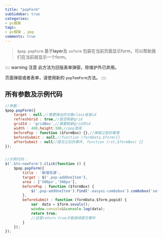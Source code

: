 ```yaml
---
title: "popForm"
subSidebar: true
categories:
- pc框架
tags:
- pc框架 , pop
comments: true
---
```

> `$pop.popForm` 基于**layer**及 `soform` 包装在当前页面显示form，可以帮助我们在当前层显示一个form。

:::: warning 注意
此方法为旧版表单弹窗，除维护外已弃用。

页面弹层或者表单，请使用新的 `popTemForm`方法。
::::

## 所有参数及示例代码

```js
//参数：
$pop.popForm({
    target : null,//需要弹出的对象class或者id
    refreshGrid : true,//是否刷新grid
    gridId : 'gridBox',//需要刷新grid的id
    width : 400,height:300,//pop宽高
    beforePop : function ($formBox) {},//弹窗之前的事情
    beforeSubmit : null,//function (formData,$form){}
    afterSubmit : null//提交之后的事件, function (rst,$formBox) {}
});


//示例代码：
$('.btn-newForm').click(function () {
    $pop.popForm({
        title : '新增号源',
        target : $('.pop-addOneItem'),
        area : ['500px','300px'],
        beforePop : function ($formBox) {
            $('.pop-addOneItem').find('.easyui-combobox').combobox('setValue','');
        },
        beforeSubmit : function (formData,$form,popid) {
            var  data = $form.sovals();
            window.console&&console.log(data);
            return true;
            //这里return true才能继续提交事件
        }
    });
});

```